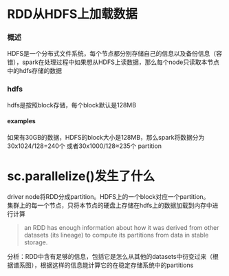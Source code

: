# RDD从HDFS上加载数据
### 概述
HDFS是一个分布式文件系统，每个节点都分别存储自己的信息以及备份信息（容错），spark在处理过程中如果想从HDFS上读数据，那么每个node只读取本节点中的hdfs存储的数据

### hdfs
hdfs是按照block存储，每个block默认是128MB

#### examples
如果有30GB的数据，HDFS的block大小是128MB，那么spark将数据分为30x1024/128=240个 或者30x1000/128≈235个 partition


# sc.parallelize()发生了什么
driver node将RDD分成partition。HDFS上的一个block对应一个partition。\
集群上的每一个节点，只将本节点的硬盘上存储在hdfs上的数据加载到内存中进行计算

>an RDD has enough information about how it was
derived from other datasets (its lineage) to compute its partitions from data in stable storage. 

分析：RDD中含有足够的信息，包括它是怎么从其他的datasets中衍变过来（根据谱系图），根据这样的信息能计算它的在稳定存储系统中的partitions




